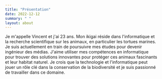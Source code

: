 ```yaml
---
title: "Présentation"
date: 2022-12-12
summary: " "
layout: about
---
```


Je m'appelle Vincent et j'ai 23 ans. Mon ikigai réside dans l'informatique et la recherche scientifique sur les animaux, en particulier les tortues marines. Je suis actuellement en train de poursuivre mes études pour devenir ingénieur des médias. J'aime utiliser mes compétences en informatique pour trouver des solutions innovantes pour protéger ces animaux fascinants et leur habitat naturel. Je crois que la technologie et l'informatique peut jouer un rôle clé dans la conservation de la biodiversité et je suis passionné de travailler dans ce domaine.

